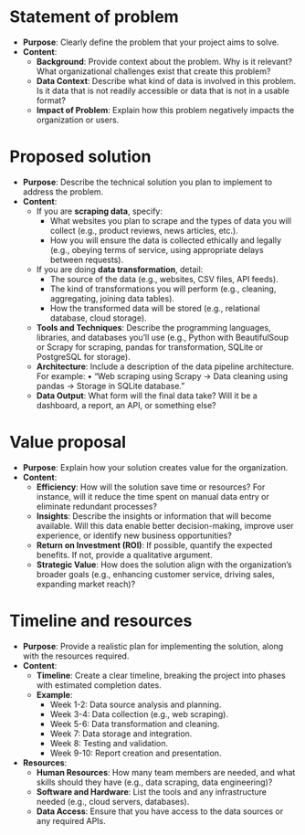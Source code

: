 # Statement of problem
- **Purpose**: Clearly define the problem that your project aims to solve.
- **Content**:
	- **Background**: Provide context about the problem. Why is it relevant? What organizational challenges exist that create this problem?
	- **Data Context**: Describe what kind of data is involved in this problem. Is it data that is not readily accessible or data that is not in a usable format?
	- **Impact of Problem**: Explain how this problem negatively impacts the organization or users.
# Proposed solution
- **Purpose**: Describe the technical solution you plan to implement to address the problem.
- **Content**:
	- If you are **scraping data**, specify:
		- What websites you plan to scrape and the types of data you will collect (e.g., product reviews, news articles, etc.).
		- How you will ensure the data is collected ethically and legally (e.g., obeying terms of service, using appropriate delays between requests).
	- If you are doing **data transformation**, detail:
		- The source of the data (e.g., websites, CSV files, API feeds).
		- The kind of transformations you will perform (e.g., cleaning, aggregating, joining data tables).
		- How the transformed data will be stored (e.g., relational database, cloud storage).
	- **Tools and Techniques**: Describe the programming languages, libraries, and databases you’ll use (e.g., Python with BeautifulSoup or Scrapy for scraping, pandas for transformation, SQLite or PostgreSQL for storage).
	- **Architecture**: Include a description of the data pipeline architecture. For example:
		• “Web scraping using Scrapy → Data cleaning using pandas → Storage in SQLite database.”
	- **Data Output**: What form will the final data take? Will it be a dashboard, a report, an API, or something else?
# Value proposal
- **Purpose**: Explain how your solution creates value for the organization.
- **Content**:
	- **Efficiency**: How will the solution save time or resources? For instance, will it reduce the time spent on manual data entry or eliminate redundant processes?
	- **Insights**: Describe the insights or information that will become available. Will this data enable better decision-making, improve user experience, or identify new business opportunities?
	- **Return on Investment (ROI)**: If possible, quantify the expected benefits. If not, provide a qualitative argument.
	- **Strategic Value**: How does the solution align with the organization’s broader goals (e.g., enhancing customer service, driving sales, expanding market reach)?
# Timeline and resources
- **Purpose**: Provide a realistic plan for implementing the solution, along with the resources required.
- **Content**:
	- **Timeline**: Create a clear timeline, breaking the project into phases with estimated completion dates.
	- **Example**:
		- Week 1-2: Data source analysis and planning.
		- Week 3-4: Data collection (e.g., web scraping).
		- Week 5-6: Data transformation and cleaning.
		- Week 7: Data storage and integration.
		- Week 8: Testing and validation.
		- Week 9-10: Report creation and presentation.
- **Resources**:
	- **Human Resources**: How many team members are needed, and what skills should they have (e.g., data scraping, data engineering)?
	- **Software and Hardware**: List the tools and any infrastructure needed (e.g., cloud servers, databases).
	- **Data Access**: Ensure that you have access to the data sources or any required APIs.